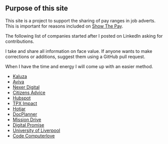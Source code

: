 ## Purpose of this site

This site is a project to support the sharing of pay ranges in job adverts. This is important for reasons included on [Show The Pay](www.showthepay.com).

The following list of companies started after I posted on LinkedIn asking for contributions.

I take and share all information on face value. If anyone wants to make corrections or additions, suggest them using a GitHub pull request. 

When I have the time and energy I will come up with an easier method.



- [Kaluza](https://careers.kaluza.com/open-jobs) 
- [Aviva](https://careers.aviva.co.uk/apply/?perPage=20&page=1)
- [Nexer Digital](https://www.nexerdigital.com/news-and-thoughts/?tag=jobs#articles)
- [Citizens Advice](https://www.jobtrain.co.uk/citizensadvice/)
- [Hubspot](https://www.hubspot.com/careers/jobs?hubs_signup-url=www.hubspot.com/careers&hubs_signup-cta=careers-homepage-hero&page=1)
- [TPX Impact](https://careers.tpximpact.com/vacancies/vacancy-search-results.aspx)
- [Hotjar](https://careers.hotjar.com/)
- [DocPlanner](https://www.docplanner.com/career)
- [Mission Drive](https://www.missiondrive.io/the-mission-log/tag/jobs?hsLang=en)
- [Digital Promise](https://digitalpromise.org/about/jobs/)
- [University of Liverpool](https://www.liverpool.ac.uk/working/jobvacancies/)
- [Code Computerlove](https://www.codecomputerlove.com/careers/)
